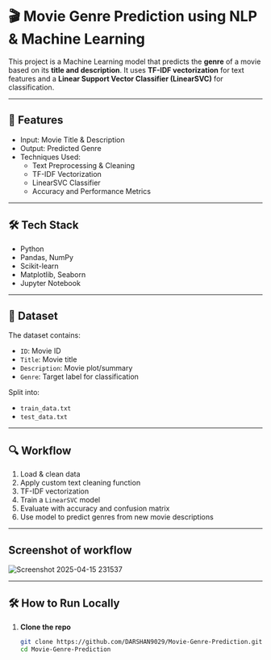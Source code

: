 # 🎬 Movie Genre Prediction using NLP & Machine Learning

This project is a Machine Learning model that predicts the **genre** of a movie based on its **title and description**. It uses **TF-IDF vectorization** for text features and a **Linear Support Vector Classifier (LinearSVC)** for classification.

---

## 📌 Features

- Input: Movie Title & Description
- Output: Predicted Genre
- Techniques Used:
  - Text Preprocessing & Cleaning
  - TF-IDF Vectorization
  - LinearSVC Classifier
  - Accuracy and Performance Metrics

---

## 🛠️ Tech Stack

- Python
- Pandas, NumPy
- Scikit-learn
- Matplotlib, Seaborn
- Jupyter Notebook

---

## 📂 Dataset

The dataset contains:
- `ID`: Movie ID
- `Title`: Movie title
- `Description`: Movie plot/summary
- `Genre`: Target label for classification

Split into:
- `train_data.txt`
- `test_data.txt`

---

## 🔍 Workflow

1. Load & clean data
2. Apply custom text cleaning function
3. TF-IDF vectorization
4. Train a `LinearSVC` model
5. Evaluate with accuracy and confusion matrix
6. Use model to predict genres from new movie descriptions

---

## Screenshot of workflow 

![Screenshot 2025-04-15 231537](https://github.com/user-attachments/assets/d67a31db-3c0c-4220-9976-3048c9615c87)

---

## 🛠 How to Run Locally

1. **Clone the repo**

   ```bash
   git clone https://github.com/DARSHAN9029/Movie-Genre-Prediction.git
   cd Movie-Genre-Prediction
